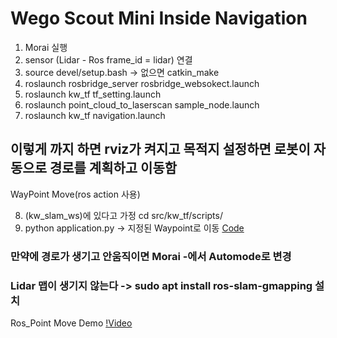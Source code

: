 # Wego Scout Mini Inside Navigation


1. Morai 실행
2. sensor (Lidar - Ros frame_id = lidar) 연결 
3. source devel/setup.bash -> 없으면 catkin_make
4. roslaunch rosbridge_server rosbridge_websokect.launch
5. roslaunch kw_tf tf_setting.launch
6. roslaunch point_cloud_to_laserscan sample_node.launch
7. roslaunch kw_tf navigation.launch
   
이렇게 까지 하면 rviz가 켜지고 목적지 설정하면 로봇이 자동으로 경로를 계획하고 이동함
---

WayPoint Move(ros action 사용)

8. (kw_slam_ws)에 있다고 가정 cd src/kw_tf/scripts/
9. python application.py -> 지정된 Waypoint로 이동
[Code](~/image/application.png)

### 만약에 경로가 생기고 안움직이면 Morai -에서 Automode로 변경
### Lidar 맵이 생기지 않는다 -> sudo apt install ros-slam-gmapping 설치
Ros_Point Move Demo
[!Video](https://drive.google.com/file/d/1g06gLS2Wv0s3-Mejqg12iqbUHV-qZH5K/view?usp=sharing)
